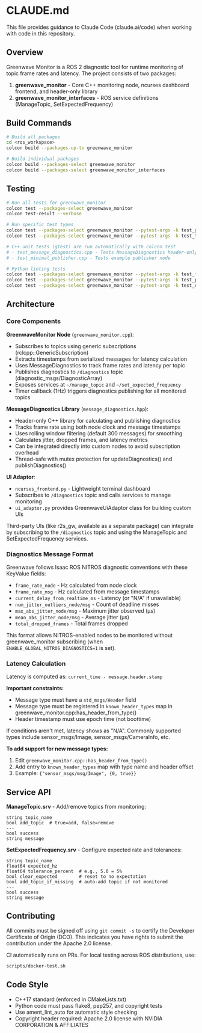 # CLAUDE.md

This file provides guidance to Claude Code (claude.ai/code) when working with code in this repository.

## Overview

Greenwave Monitor is a ROS 2 diagnostic tool for runtime monitoring of topic frame rates and latency. The project consists of two packages:

1. **greenwave_monitor** - Core C++ monitoring node, ncurses dashboard frontend, and header-only library
2. **greenwave_monitor_interfaces** - ROS service definitions (ManageTopic, SetExpectedFrequency)

## Build Commands

```bash
# Build all packages
cd <ros_workspace>
colcon build --packages-up-to greenwave_monitor

# Build individual packages
colcon build --packages-select greenwave_monitor
colcon build --packages-select greenwave_monitor_interfaces
```

## Testing

```bash
# Run all tests for greenwave_monitor
colcon test --packages-select greenwave_monitor
colcon test-result --verbose

# Run specific test types
colcon test --packages-select greenwave_monitor --pytest-args -k test_greenwave_monitor
colcon test --packages-select greenwave_monitor --pytest-args -k test_topic_monitoring_integration

# C++ unit tests (gtest) are run automatically with colcon test
# - test_message_diagnostics.cpp - Tests MessageDiagnostics header-only library
# - test_minimal_publisher.cpp - Tests example publisher node

# Python linting tests
colcon test --packages-select greenwave_monitor --pytest-args -k test_flake8
colcon test --packages-select greenwave_monitor --pytest-args -k test_pep257
colcon test --packages-select greenwave_monitor --pytest-args -k test_copyright
```

## Architecture

### Core Components

**GreenwaveMonitor Node** (`greenwave_monitor.cpp`):
- Subscribes to topics using generic subscriptions (rclcpp::GenericSubscription)
- Extracts timestamps from serialized messages for latency calculation
- Uses MessageDiagnostics to track frame rates and latency per topic
- Publishes diagnostics to `/diagnostics` topic (diagnostic_msgs/DiagnosticArray)
- Exposes services at `~/manage_topic` and `~/set_expected_frequency`
- Timer callback (1Hz) triggers diagnostics publishing for all monitored topics

**MessageDiagnostics Library** (`message_diagnostics.hpp`):
- Header-only C++ library for calculating and publishing diagnostics
- Tracks frame rate using both node clock and message timestamps
- Uses rolling window filtering (default 300 messages) for smoothing
- Calculates jitter, dropped frames, and latency metrics
- Can be integrated directly into custom nodes to avoid subscription overhead
- Thread-safe with mutex protection for updateDiagnostics() and publishDiagnostics()

**UI Adaptor**:
- `ncurses_frontend.py` - Lightweight terminal dashboard
- Subscribes to `/diagnostics` topic and calls services to manage monitoring
- `ui_adaptor.py` provides GreenwaveUiAdaptor class for building custom UIs

Third-party UIs (like r2s_gw, available as a separate package) can integrate by subscribing to the `/diagnostics` topic and using the ManageTopic and SetExpectedFrequency services.

### Diagnostics Message Format

Greenwave follows Isaac ROS NITROS diagnostic conventions with these KeyValue fields:
- `frame_rate_node` - Hz calculated from node clock
- `frame_rate_msg` - Hz calculated from message timestamps
- `current_delay_from_realtime_ms` - Latency (or "N/A" if unavailable)
- `num_jitter_outliers_node/msg` - Count of deadline misses
- `max_abs_jitter_node/msg` - Maximum jitter observed (µs)
- `mean_abs_jitter_node/msg` - Average jitter (µs)
- `total_dropped_frames` - Total frames dropped

This format allows NITROS-enabled nodes to be monitored without greenwave_monitor subscribing (when `ENABLE_GLOBAL_NITROS_DIAGNOSTICS=1` is set).

### Latency Calculation

Latency is computed as: `current_time - message.header.stamp`

**Important constraints:**
- Message type must have a `std_msgs/Header` field
- Message type must be registered in `known_header_types` map in greenwave_monitor.cpp:has_header_from_type()
- Header timestamp must use epoch time (not boottime)

If conditions aren't met, latency shows as "N/A". Commonly supported types include sensor_msgs/Image, sensor_msgs/CameraInfo, etc.

**To add support for new message types:**
1. Edit `greenwave_monitor.cpp::has_header_from_type()`
2. Add entry to `known_header_types` map with type name and header offset
3. Example: `{"sensor_msgs/msg/Image", {0, true}}`

## Service API

**ManageTopic.srv** - Add/remove topics from monitoring:
```
string topic_name
bool add_topic  # true=add, false=remove
---
bool success
string message
```

**SetExpectedFrequency.srv** - Configure expected rate and tolerances:
```
string topic_name
float64 expected_hz
float64 tolerance_percent  # e.g., 5.0 = 5%
bool clear_expected        # reset to no expectation
bool add_topic_if_missing  # auto-add topic if not monitored
---
bool success
string message
```

## Contributing

All commits must be signed off using `git commit -s` to certify the Developer Certificate of Origin (DCO). This indicates you have rights to submit the contribution under the Apache 2.0 license.

CI automatically runs on PRs. For local testing across ROS distributions, use:
```bash
scripts/docker-test.sh
```

## Code Style

- C++17 standard (enforced in CMakeLists.txt)
- Python code must pass flake8, pep257, and copyright tests
- Use ament_lint_auto for automatic style checking
- Copyright header required: Apache 2.0 license with NVIDIA CORPORATION & AFFILIATES
